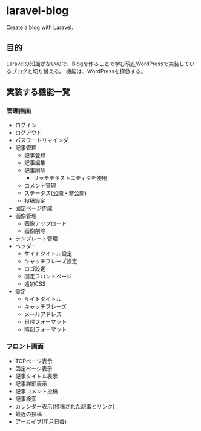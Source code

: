 # laravel-blog
 Create a blog with Laravel.

## 目的
Laravelの知識がないので、Blogを作ることで学び現在WordPressで実装しているブログと切り替える。
機能は、WordPressを模倣する。

## 実装する機能一覧
### 管理画面
- ログイン
- ログアウト
- パスワードリマインダ
- 記事管理
	- 記事登録
	- 記事編集
	- 記事削除
		- リッチテキストエディタを使用
	- コメント管理
	- ステータス(公開・非公開)
	- 投稿設定
- 固定ページ作成
- 画像管理
	- 画像アップロード
	- 画像削除
- テンプレート管理
- ヘッダー
	- サイトタイトル設定
	- キャッチフレーズ設定
	- ロゴ設定
	- 固定フロントページ
	- 追加CSS
- 設定
	- サイトタイトル
	- キャッチフレーズ
	- メールアドレス
	- 日付フォーマット
	- 時刻フォーマット

### フロント画面
- TOPページ表示
- 固定ページ表示
- 記事タイトル表示
- 記事詳細表示
- 記事コメント投稿
- 記事検索
- カレンダー表示(投稿された記事とリンク)
- 最近の投稿
- アーカイブ(年月日毎)
